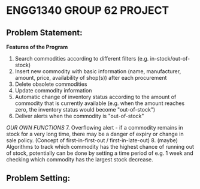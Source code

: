 # ENGG1340 GROUP 62 PROJECT
## Problem Statement:

**Features of the Program**
1. Search commodities according to different filters (e.g. in-stock/out-of-stock)
2. Insert new commodity with basic information (name, manufacturer, amount, price, availability of shop(s)) after each procurement
3. Delete obsolete commodities
4. Update commodity information
5. Automatic change of inventory status according to the amount of commodity that is currently available (e.g. when the amount reaches zero, the inventory status would become "out-of-stock")
6. Deliver alerts when the commodity is "out-of-stock"

*OUR OWN FUNCTIONS*
7. Overflowing alert - if a commodity remains in stock for a very long time, there may be a danger of expiry or change in sale policy. (Concept of first-in-first-out / first-in-late-out)
8. (maybe) Algorithms to track which commodity has the highest chance of running out of stock, potentially can be done by setting a time period of e.g. 1 week and checking which commodity has the largest stock decrease.

## Problem Setting:
